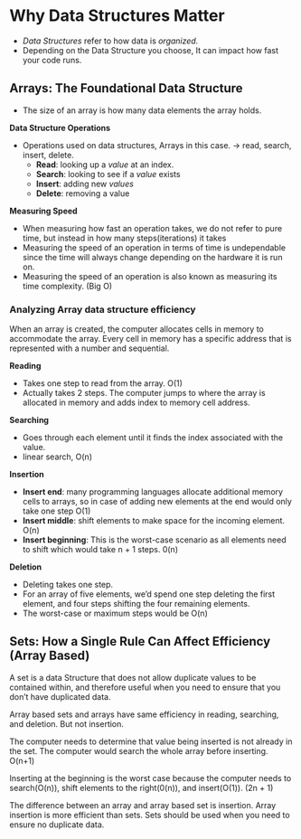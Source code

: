# Why Data Structures Matter

- _Data Structures_ refer to how data is _organized._
- Depending on the Data Structure you choose, It can impact how fast your code runs.

## Arrays: The Foundational Data Structure

- The size of an array is how many data elements the array holds.

**Data Structure Operations**

- Operations used on data structures, Arrays in this case. → read, search, insert, delete.
  - **Read**: looking up a _value_ at an index.
  - **Search**: looking to see if a _value_ exists
  - **Insert**: adding new _values_
  - **Delete**: removing a value

**Measuring Speed**

- When measuring how fast an operation takes, we do not refer to pure time, but instead in how many steps(iterations) it takes
- Measuring the speed of an operation in terms of time is undependable since the time will always change depending on the hardware it is run on.
- Measuring the speed of an operation is also known as measuring its time complexity. (Big O)

### Analyzing Array data structure efficiency

When an array is created, the computer allocates cells in memory to accommodate the array. Every cell in memory has a specific address that is represented with a number and sequential.

**Reading**

- Takes one step to read from the array. O(1)
- Actually takes 2 steps. The computer jumps to where the array is allocated in memory and adds index to memory cell address.

**Searching**

- Goes through each element until it finds the index associated with the value.
- linear search, O(n)

**Insertion**

- **Insert end**: many programming languages allocate additional memory cells to arrays, so in case of adding new elements at the end would only take one step O(1)
- **Insert middle**: shift elements to make space for the incoming element. O(n)
- **Insert beginning**: This is the worst-case scenario as all elements need to shift which would take n + 1 steps. 0(n)

**Deletion**

- Deleting takes one step.
- For an array of five elements, we’d spend one step deleting the first element, and four steps shifting the four remaining elements.
- The worst-case or maximum steps would be O(n)

## Sets: How a Single Rule Can Affect Efficiency (Array Based)

A set is a data Structure that does not allow duplicate values to be contained within, and therefore useful when you need to ensure that you don’t have duplicated data.

Array based sets and arrays have same efficiency in reading, searching, and deletion. But not insertion.

The computer needs to determine that value being inserted is not already in the set. The computer would search the whole array before inserting. O(n+1)

Inserting at the beginning is the worst case because the computer needs to search(O(n)), shift elements to the right(0(n)), and insert(O(1)). (2n + 1)

The difference between an array and array based set is insertion. Array insertion is more efficient than sets. Sets should be used when you need to ensure no duplicate data.
